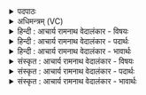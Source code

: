 <details><summary>पदपाठः</summary>

आ꣢। जा꣡गृ꣢꣯विः। वि꣡प्रः꣢꣯। वि। प्रः꣣। ऋत꣢म्। म꣣तीना꣢म्। सो꣡मः꣢꣯। पु꣣नानः꣢। अ꣣सदत्। चमू꣡षु꣢। स꣡प꣢꣯न्ति। यम्। मि꣣थुना꣡सः꣢। नि꣡का꣢꣯माः। नि। का꣣माः। अध्वर्य꣡वः꣢। र꣣थिरा꣡सः꣢। सु꣣ह꣡स्ताः꣢। सु꣣। ह꣡स्ताः꣢꣯। १३५७।
</details>

<details><summary>अधिमन्त्रम् (VC)</summary>

- पवमानः सोमः
- पराशरः शाक्त्यः
- त्रिष्टुप्
- धैवतः
</details>

<details><summary>हिन्दी : आचार्य रामनाथ वेदालंकार - विषयः</summary>

प्रथम मन्त्र में परमात्मा का विषय है।
</details>

<details><summary>हिन्दी : आचार्य रामनाथ वेदालंकार - पदार्थः</summary>

पदार्थान्वयभाषाः -  (जागृविः) जागरूक, (विप्रः) विशेषरूप से पूर्णता प्रदान करनेवाला, (मतीनाम्) बुद्धियों के (ऋतम्) व्यापार को (पुनानः) पवित्र करनेवाला, (सोमः) सत्कर्मों की प्रेरणा देनेवाला परमेश्वर (चमूषु) आत्मा,मन,प्राण आदि में वा सूर्य,चन्द्र,भूमण्डल आदि लोकों में (आ असदत्) नियामकरूप से स्थित है, (यम्) जिस परमेश्वर को (निकामाः) निरन्तर पाने की लौ लगाये हुए, (रथिरासः) उत्कृष्ट शरीर-रथवाले, (सुहस्ताः) सिद्धहस्त (अध्वर्यवः) उपासना-यज्ञ के इच्छुक (मिथुनासः) स्त्री-पुरुष (सपन्ति) प्राप्त कर लेते हैं ॥१॥
</details>

<details><summary>हिन्दी : आचार्य रामनाथ वेदालंकार - भावार्थः</summary>

भावार्थभाषाः -  शरीर और बाह्य जगत् का जो सञ्चालन करता है,उस जगदीश्वर की सबको भली-भाँति उपासना करनी चाहिए ॥१॥
</details>

<details><summary>संस्कृत : आचार्य रामनाथ वेदालंकार - विषयः</summary>

तत्रादौ परमात्मविषयमाह।
</details>

<details><summary>संस्कृत : आचार्य रामनाथ वेदालंकार - पदार्थः</summary>

पदार्थान्वयभाषाः -  (जागृविः) जागरूकः, (विप्रः) विशेषेण पूरकः, (मतीनाम्) बुद्धीनाम् (ऋतम्) व्यापारम्।[ऋ गतिप्रापणयोः,निष्ठायां रूपम्।] (पुनानः) पवित्रीकुर्वन्, (सोमः) सत्कर्मसु प्रेरकः परमेश्वरः (चमूषु) आत्ममनःप्राणादिषु सूर्यचन्द्रभूमण्डलादिषु वा लोकेषु (आ असदत्) नियामकत्वेन आनिषण्णोऽस्ति, (यम्) सोमं परमेश्वरम् (निकामाः) निरन्तरं कामयमानाः (रथिरासः) उत्कृष्टदेहरथवन्तः, (सुहस्ताः) सिद्धहस्ताः (अध्वर्यवः) उपासनायज्ञकामाः।[अध्वर्युः अध्वरयुः,अध्वरं युनक्ति,अध्वरस्य नेता,अध्वरं कामयत इति वा। निरु० १।७।] (मिथुनासः) स्त्रीपुरुषाः (सपन्ति) प्राप्नुवन्ति।[षप समवाये,भ्वादिः। ‘सपतिः स्पृशतिकर्मा’ इति निरुक्तम्। (५।१६)]॥१॥
</details>

<details><summary>संस्कृत : आचार्य रामनाथ वेदालंकार - भावार्थः</summary>

भावार्थभाषाः -  देहस्य बाह्यजगतश्च सञ्चालनं यः करोति स जगदीश्वरः सर्वैः समुपासनीयः ॥१॥
</details>